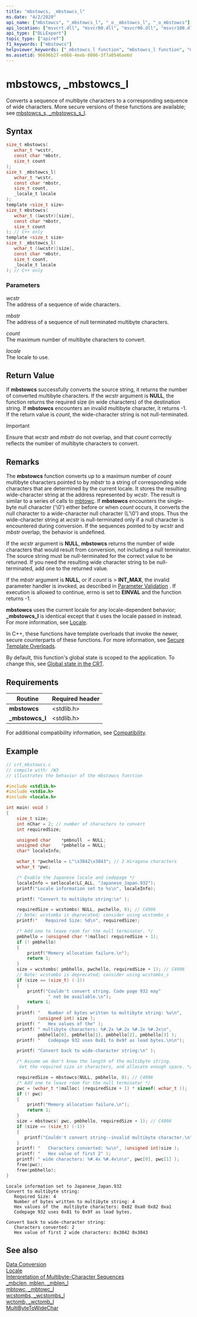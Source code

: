 ```yaml
---
title: "mbstowcs, _mbstowcs_l"
ms.date: "4/2/2020"
api_name: ["mbstowcs", "_mbstowcs_l", "_o__mbstowcs_l", "_o_mbstowcs"]
api_location: ["msvcrt.dll", "msvcr80.dll", "msvcr90.dll", "msvcr100.dll", "msvcr100_clr0400.dll", "msvcr110.dll", "msvcr110_clr0400.dll", "msvcr120.dll", "msvcr120_clr0400.dll", "ucrtbase.dll", "api-ms-win-crt-multibyte-l1-1-0.dll", "api-ms-win-crt-convert-l1-1-0.dll", "ntoskrnl.exe", "api-ms-win-crt-private-l1-1-0"]
api_type: ["DLLExport"]
topic_type: ["apiref"]
f1_keywords: ["mbstowcs"]
helpviewer_keywords: ["_mbstowcs_l function", "mbstowcs_l function", "mbstowcs function"]
ms.assetid: 96696b27-e068-4eeb-8006-3f7a0546ae6d
---
```

# mbstowcs, _mbstowcs_l

Converts a sequence of multibyte characters to a corresponding sequence of wide characters. More secure versions of these functions are available; see [mbstowcs_s, _mbstowcs_s_l](mbstowcs-s-mbstowcs-s-l.md).

## Syntax

```C
size_t mbstowcs(
   wchar_t *wcstr,
   const char *mbstr,
   size_t count
);
size_t _mbstowcs_l(
   wchar_t *wcstr,
   const char *mbstr,
   size_t count,
   _locale_t locale
);
template <size_t size>
size_t mbstowcs(
   wchar_t (&wcstr)[size],
   const char *mbstr,
   size_t count
); // C++ only
template <size_t size>
size_t _mbstowcs_l(
   wchar_t (&wcstr)[size],
   const char *mbstr,
   size_t count,
   _locale_t locale
); // C++ only
```

### Parameters

*wcstr*<br/>
The address of a sequence of wide characters.

*mbstr*<br/>
The address of a sequence of null terminated multibyte characters.

*count*<br/>
The maximum number of multibyte characters to convert.

*locale*<br/>
The locale to use.

## Return Value

If **mbstowcs** successfully converts the source string, it returns the number of converted multibyte characters. If the *wcstr* argument is **NULL**, the function returns the required size (in wide characters) of the destination string. If **mbstowcs** encounters an invalid multibyte character, it returns -1. If the return value is *count*, the wide-character string is not null-terminated.

> [!IMPORTANT]
> Ensure that *wcstr* and *mbstr* do not overlap, and that *count* correctly reflects the number of multibyte characters to convert.

## Remarks

The **mbstowcs** function converts up to a maximum number of *count* multibyte characters pointed to by *mbstr* to a string of corresponding wide characters that are determined by the current locale. It stores the resulting wide-character string at the address represented by *wcstr*. The result is similar to a series of calls to [mbtowc](mbtowc-mbtowc-l.md). If **mbstowcs** encounters the single-byte null character ('\0') either before or when *count* occurs, it converts the null character to a wide-character null character (L'\0') and stops. Thus the wide-character string at *wcstr* is null-terminated only if a null character is encountered during conversion. If the sequences pointed to by *wcstr* and *mbstr* overlap, the behavior is undefined.

If the *wcstr* argument is **NULL**, **mbstowcs** returns the number of wide characters that would result from conversion, not including a null terminator. The source string must be null-terminated for the correct value to be returned. If you need the resulting wide character string to be null-terminated, add one to the returned value.

If the *mbstr* argument is **NULL**, or if *count* is > **INT_MAX**, the invalid parameter handler is invoked, as described in [Parameter Validation](../../c-runtime-library/parameter-validation.md) . If execution is allowed to continue, errno is set to **EINVAL** and the function returns -1.

**mbstowcs** uses the current locale for any locale-dependent behavior; **_mbstowcs_l** is identical except that it uses the locale passed in instead. For more information, see [Locale](../../c-runtime-library/locale.md).

In C++, these functions have template overloads that invoke the newer, secure counterparts of these functions. For more information, see [Secure Template Overloads](../../c-runtime-library/secure-template-overloads.md).

By default, this function's global state is scoped to the application. To change this, see [Global state in the CRT](../global-state.md).

## Requirements

|Routine|Required header|
|-------------|---------------------|
|**mbstowcs**|\<stdlib.h>|
|**_mbstowcs_l**|\<stdlib.h>|

For additional compatibility information, see [Compatibility](../../c-runtime-library/compatibility.md).

## Example

```C
// crt_mbstowcs.c
// compile with: /W3
// illustrates the behavior of the mbstowcs function

#include <stdlib.h>
#include <stdio.h>
#include <locale.h>

int main( void )
{
    size_t size;
    int nChar = 2; // number of characters to convert
    int requiredSize;

    unsigned char    *pmbnull  = NULL;
    unsigned char    *pmbhello = NULL;
    char* localeInfo;

    wchar_t *pwchello = L"\x3042\x3043"; // 2 Hiragana characters
    wchar_t *pwc;

    /* Enable the Japanese locale and codepage */
    localeInfo = setlocale(LC_ALL, "Japanese_Japan.932");
    printf("Locale information set to %s\n", localeInfo);

    printf( "Convert to multibyte string:\n" );

    requiredSize = wcstombs( NULL, pwchello, 0); // C4996
    // Note: wcstombs is deprecated; consider using wcstombs_s
    printf("   Required Size: %d\n", requiredSize);

    /* Add one to leave room for the null terminator. */
    pmbhello = (unsigned char *)malloc( requiredSize + 1);
    if (! pmbhello)
    {
        printf("Memory allocation failure.\n");
        return 1;
    }
    size = wcstombs( pmbhello, pwchello, requiredSize + 1); // C4996
    // Note: wcstombs is deprecated; consider using wcstombs_s
    if (size == (size_t) (-1))
    {
        printf("Couldn't convert string. Code page 932 may"
                " not be available.\n");
        return 1;
    }
    printf( "   Number of bytes written to multibyte string: %u\n",
            (unsigned int) size );
    printf( "   Hex values of the" );
    printf( " multibyte characters: %#.2x %#.2x %#.2x %#.2x\n",
            pmbhello[0], pmbhello[1], pmbhello[2], pmbhello[3] );
    printf( "   Codepage 932 uses 0x81 to 0x9f as lead bytes.\n\n");

    printf( "Convert back to wide-character string:\n" );

    /* Assume we don't know the length of the multibyte string.
     Get the required size in characters, and allocate enough space. */

    requiredSize = mbstowcs(NULL, pmbhello, 0); // C4996
    /* Add one to leave room for the null terminator */
    pwc = (wchar_t *)malloc( (requiredSize + 1) * sizeof( wchar_t ));
    if (! pwc)
    {
        printf("Memory allocation failure.\n");
        return 1;
    }
    size = mbstowcs( pwc, pmbhello, requiredSize + 1); // C4996
    if (size == (size_t) (-1))
    {
       printf("Couldn't convert string--invalid multibyte character.\n");
    }
    printf( "   Characters converted: %u\n", (unsigned int)size );
    printf( "   Hex value of first 2" );
    printf( " wide characters: %#.4x %#.4x\n\n", pwc[0], pwc[1] );
    free(pwc);
    free(pmbhello);
}
```

```Output
Locale information set to Japanese_Japan.932
Convert to multibyte string:
   Required Size: 4
   Number of bytes written to multibyte string: 4
   Hex values of the  multibyte characters: 0x82 0xa0 0x82 0xa1
   Codepage 932 uses 0x81 to 0x9f as lead bytes.

Convert back to wide-character string:
   Characters converted: 2
   Hex value of first 2 wide characters: 0x3042 0x3043
```

## See also

[Data Conversion](../../c-runtime-library/data-conversion.md)<br/>
[Locale](../../c-runtime-library/locale.md)<br/>
[Interpretation of Multibyte-Character Sequences](../../c-runtime-library/interpretation-of-multibyte-character-sequences.md)<br/>
[_mbclen, mblen, _mblen_l](mbclen-mblen-mblen-l.md)<br/>
[mbtowc, _mbtowc_l](mbtowc-mbtowc-l.md)<br/>
[wcstombs, _wcstombs_l](wcstombs-wcstombs-l.md)<br/>
[wctomb, _wctomb_l](wctomb-wctomb-l.md)<br/>
[MultiByteToWideChar](/windows/win32/api/stringapiset/nf-stringapiset-multibytetowidechar)<br/>
